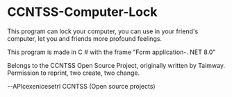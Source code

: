 # CCNTSS-Computer-Lock
This program can lock your computer, you can use in your friend's computer, let you and friends more profound feelings.

This program is made in C # with the frame "Form application-. NET 8.0"

Belongs to the CCNTSS Open Source Project, originally written by Taimway. Permission to reprint, two create, two change.

--APlcexenicesetrl CCNTSS (Open source projects)
